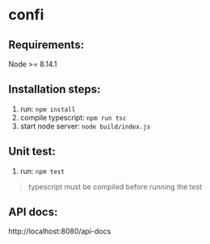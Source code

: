 # confi

## Requirements:
Node >= 8.14.1
 
## Installation steps:
1. run: `npm install`
2. compile typescript: `npm run tsc`
3. start node server: `node build/index.js`

## Unit test:
1. run: `npm test`
> typescript must be compiled before running the test
  
## API docs:
http://localhost:8080/api-docs